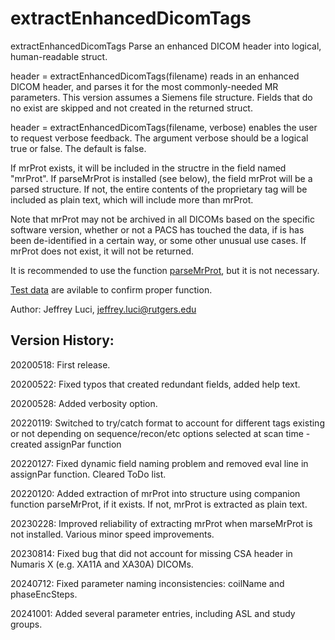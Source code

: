 # extractEnhancedDicomTags

   extractEnhancedDicomTags Parse an enhanced DICOM header into logical,
   human-readable struct.

   header = extractEnhancedDicomTags(filename) reads in an enhanced DICOM
   header, and parses it for the most commonly-needed MR parameters. This
   version assumes a Siemens file structure. Fields that do no exist are
   skipped and not created in the returned struct.

   header = extractEnhancedDicomTags(filename, verbose) enables the user
   to request verbose feedback. The argument verbose should be a logical 
   true or false. The default is false.
   
   If mrProt exists, it will be included in the structre in the field named
   "mrProt". If parseMrProt is installed (see below), the field mrProt
   will be a parsed structure. If not, the entire contents of the proprietary
   tag will be included as plain text, which will include more than mrProt.
   
   Note that mrProt may not be archived in all DICOMs based on the specific
   software version, whether or not a PACS has touched the data, if is has
   been de-identified in a certain way, or some other unusual use cases.
   If mrProt does not exist, it will not be returned.

   It is recommended to use the function [parseMrProt](https://github.com/jeffreyluci/Siemens-Tools/tree/main/parseMrProt), but it is not
   necessary. 
   
   [Test data](https://github.com/jeffreyluci/Siemens-Tools/tree/main/Test%20Data) are avilable to confirm proper function.
   
Author: Jeffrey Luci, jeffrey.luci@rutgers.edu
 
## Version History:

20200518: First release.

20200522: Fixed typos that created redundant fields, added help text.

20200528: Added verbosity option.

20220119: Switched to try/catch format to account for different tags
          existing or not depending on sequence/recon/etc options 
          selected at scan time - created assignPar function
          
20220127: Fixed dynamic field naming problem and removed eval line in
          assignPar function. Cleared ToDo list.
          
20220120: Added extraction of mrProt into structure using companion
          function parseMrProt, if it exists. If not, mrProt is extracted
          as plain text. 

20230228: Improved reliability of extracting mrProt when marseMrProt is
          not installed. Various minor speed improvements.

20230814: Fixed bug that did not account for missing CSA header in
          Numaris X (e.g. XA11A and XA30A) DICOMs.
		  
20240712: Fixed parameter naming inconsistencies: coilName and phaseEncSteps.

20241001: Added several parameter entries, including ASL and study groups.
